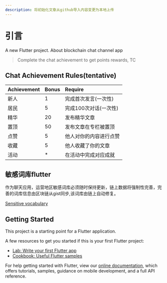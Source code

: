 ```yaml
---
description: 将初始化文章从github导入内容变更为本地上传
---
```


# 引言

A new Flutter project. About blockchain chat channel app

> Complete the chat achievement to get points rewards, TC

## Chat Achievement Rules\(tentative\)

| Achievement | Bonus | Require |
| :--- | :--- | :--- |
| 新人 | 1 | 完成首次发言\(一次性\) |
| 居民 | 5 | 完成100次对话\(一次性\) |
| 精华 | 20 | 发布精华文章 |
| 置顶 | 50 | 发布文章在专栏被置顶 |
| 点赞 | 5 | 他人对你的内容进行点赞 |
| 收藏 | 5 | 他人收藏了你的文章 |
| 活动 | \* | 在活动中完成对应成就 |

## 敏感词库flutter

作为聊天应用，运营地区敏感词库必须随时保持更新，链上数据将强制性完善，完善的词库信息由区块链从gist同步,该词库由链上自动修复。

[Sensitive vocabulary](https://github.com/MTMCA/assets/tree/main/senitive_vocabulary)

## Getting Started

This project is a starting point for a Flutter application.

A few resources to get you started if this is your first Flutter project:

* [Lab: Write your first Flutter app](https://flutter.dev/docs/get-started/codelab)
* [Cookbook: Useful Flutter samples](https://flutter.dev/docs/cookbook)

For help getting started with Flutter, view our [online documentation](https://flutter.dev/docs), which offers tutorials, samples, guidance on mobile development, and a full API reference.

